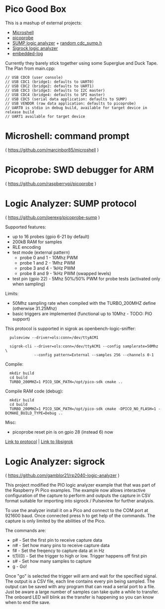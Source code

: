 Pico Good Box
=============

This is a mashup of external projects:
- [Microshell](https://github.com/marcinbor85/microshell)
- [picoprobe](https://github.com/raspberrypi/picoprobe)
- [SUMP logic analyzer](https://github.com/perexg/picoprobe-sump) + [random cdc_sump.h](https://github.com/PoroCYon/picoprobe-sump)
- [Sigrock logic analyzer](https://github.com/gamblor21/rp2040-logic-analyzer)
- [embedded-log](https://github.com/to9/embedded-log)

Currently they barely stick together using some Superglue and Duck Tape. The Plan from main.cpp:

```
// USB CDC0 (user console)
// USB CDC1 (bridge1: defaults to UART0)
// USB CDC2 (bridge2: defaults to UART1)
// USB CDC3 (bridge3: defaults to I2C master)
// USB CDC4 (bridge4: defaults to SPI master)
// USB CDC5 (serial data application: defaults to SUMP)
// USB VENDOR (raw data application: defaults to picoprobe)
// UART0 is stdio in debug build, available for target device in release build
// UART1 available for target device
```

Microshell: command prompt
==========================
( https://github.com/marcinbor85/microshell )


Picoprobe: SWD debugger for ARM
===============================
( https://github.com/raspberrypi/picoprobe )


Logic Analyzer: SUMP protocol
=============================
( https://github.com/perexg/picoprobe-sump )

Supported features:
    
- up to 16 probes (gpio 6-21 by default)
- 200kB RAM for samples
- RLE encoding
- test mode (external pattern)
  * probe 0 and 1 - 10Mhz PWM
  * probe 1 and 2 - 1Mhz PWM
  * probe 3 and 4 - 1kHz PWM
  * probe 8 and 9 - 1kHz PWM (swapped levels)
- test pin (gpio 22) - 5Mhz 50%/50% PWM for probe tests (activated only when sampling)
    
Limits:
    
- 50Mhz sampling rate when compiled with the TURBO_200MHZ define (otherwise 31.25Mhz)
- basic triggers are implemented (functional up to 10Mhz - TODO: PIO support)
    
This protocol is supported in sigrok as openbench-logic-sniffer:
    
```
  pulseview --driver=ols:conn=/dev/ttyACM1
    
  sigrok-cli --driver=ols:conn=/dev/ttyACM1 --config samplerate=50Mhz \
             --config pattern=External --samples 256 --channels 0-1
```

Compile:

```
  mkdir build
  cd build
  TURBO_200MHZ=1 PICO_SDK_PATH=/opt/pico-sdk cmake ..
```

Compile RAM code (debug):

```
  mkdir build
  cd build
  TURBO_200MHZ=1 PICO_SDK_PATH=/opt/pico-sdk cmake -DPICO_NO_FLASH=1 -DCMAKE_BUILD_TYPE=Debug ..
```
    
Misc:
    
- picoprobe reset pin is on gpio 28 (instead 6) now

[Link to protocol](https://www.sump.org/projects/analyzer/protocol) | 
[Link to libsigrok](https://github.com/sigrokproject/libsigrok/tree/master/src/hardware/openbench-logic-sniffer)


Logic Analyzer: sigrock
=======================
( https://github.com/gamblor21/rp2040-logic-analyzer )

This project modified the PIO logic analyzer example that that was part of the 
Raspberry Pi Pico examples. The example now allows interactive configuration 
of the capture to perform and outputs the capture in CSV format suitable for
importing into sigrock / Pulseview for further analysis.

To use the analyzer install it on a Pico and connect to the COM port at 921600 
baud. Once connected press h to get help of the commands. The capture is
only limited by the abilities of the Pico.

The commands are:
  * p# - Set the first pin to receive capture data
  * n# - Set how many pins to receive capture data
  * f# - Set the freqency to capture data at in Hz
  * t(1)(0) - Set the trigger to high or low. Trigger happens off first pin
  * s# - Set how many samples to capture
  * g - Go!

Once "go" is selected the trigger will arm and wait for the specified signal.
The output is a CSV file, each line contains every pin being sampled. The output
can be saved with any program that can read a serial port to a file. Just be
aware a large number of samples can take quite a while to transfer. The
onboard LED will blink as the transfer is happening so you can know when to end
the save.
